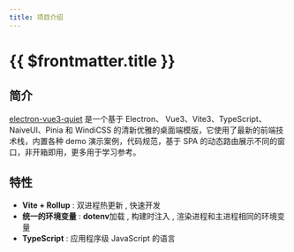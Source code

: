 ```yaml
---
title: 项目介绍
---
```


# {{ $frontmatter.title }}

## 简介

[electron-vue3-quiet](https://github.com/TaiAiAc/electron-vue3-quiet) 是一个基于 Electron、 Vue3、Vite3、TypeScript、NaiveUI、Pinia 和 WindiCSS 的清新优雅的桌面端模版，它使用了最新的前端技术栈，内置各种 demo 演示案例，代码规范，基于 SPA 的动态路由展示不同的窗口，非开箱即用，更多用于学习参考。

## 特性

- **Vite + Rollup** : 双进程热更新 , 快速开发
- **统一的环境变量** : **dotenv**加载 , 构建时注入 , 渲染进程和主进程相同的环境变量
- **TypeScript** : 应用程序级 JavaScript 的语言
